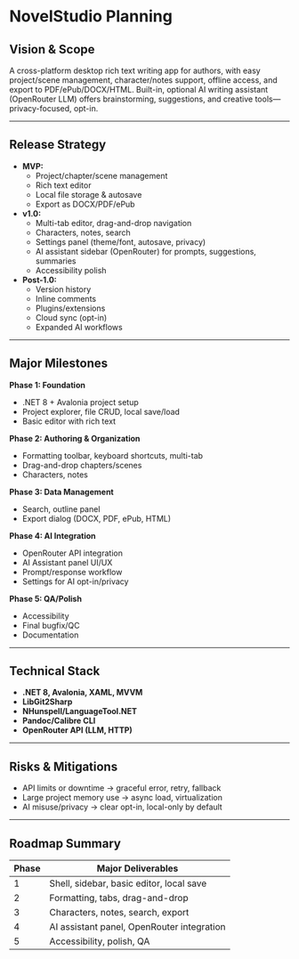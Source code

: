 # NovelStudio Planning

## Vision & Scope

A cross-platform desktop rich text writing app for authors, with easy project/scene management, character/notes support, offline access, and export to PDF/ePub/DOCX/HTML. Built-in, optional AI writing assistant (OpenRouter LLM) offers brainstorming, suggestions, and creative tools—privacy-focused, opt-in.

---

## Release Strategy

- **MVP:**
  - Project/chapter/scene management
  - Rich text editor
  - Local file storage & autosave
  - Export as DOCX/PDF/ePub
- **v1.0:**
  - Multi-tab editor, drag-and-drop navigation
  - Characters, notes, search
  - Settings panel (theme/font, autosave, privacy)
  - AI assistant sidebar (OpenRouter) for prompts, suggestions, summaries
  - Accessibility polish
- **Post-1.0:**
  - Version history
  - Inline comments
  - Plugins/extensions
  - Cloud sync (opt-in)
  - Expanded AI workflows

---

## Major Milestones

**Phase 1: Foundation**
- .NET 8 + Avalonia project setup
- Project explorer, file CRUD, local save/load
- Basic editor with rich text

**Phase 2: Authoring & Organization**
- Formatting toolbar, keyboard shortcuts, multi-tab
- Drag-and-drop chapters/scenes
- Characters, notes

**Phase 3: Data Management**
- Search, outline panel
- Export dialog (DOCX, PDF, ePub, HTML)

**Phase 4: AI Integration**
- OpenRouter API integration
- AI Assistant panel UI/UX
- Prompt/response workflow
- Settings for AI opt-in/privacy

**Phase 5: QA/Polish**
- Accessibility
- Final bugfix/QC
- Documentation

---

## Technical Stack

- **.NET 8, Avalonia, XAML, MVVM**
- **LibGit2Sharp**
- **NHunspell/LanguageTool.NET**
- **Pandoc/Calibre CLI**
- **OpenRouter API (LLM, HTTP)**

---

## Risks & Mitigations

- API limits or downtime → graceful error, retry, fallback
- Large project memory use → async load, virtualization
- AI misuse/privacy → clear opt-in, local-only by default

---

## Roadmap Summary

| Phase   | Major Deliverables                        |
|---------|-------------------------------------------|
| 1       | Shell, sidebar, basic editor, local save  |
| 2       | Formatting, tabs, drag-and-drop           |
| 3       | Characters, notes, search, export         |
| 4       | AI assistant panel, OpenRouter integration|
| 5       | Accessibility, polish, QA                 |